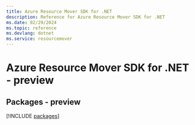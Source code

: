 ```yaml
---
title: Azure Resource Mover SDK for .NET
description: Reference for Azure Resource Mover SDK for .NET
ms.date: 02/29/2024
ms.topic: reference
ms.devlang: dotnet
ms.service: resourcemover
---
```

# Azure Resource Mover SDK for .NET - preview
## Packages - preview
[!INCLUDE [packages](resource-mover-index.md)]